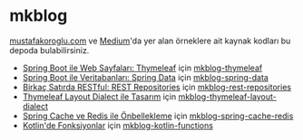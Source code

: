# mkblog
[mustafakoroglu.com](http://mustafakoroglu.com/) ve [Medium](https://medium.com/@mustafakoroglu)'da yer alan örneklere ait kaynak kodları bu depoda bulabilirsiniz.

- [Spring Boot ile Web Sayfaları: Thymeleaf](https://medium.com/@mustafakoroglu/spring-boot-ile-web-sayfalar%C4%B1-thymeleaf-9613c8a6e888) için [mkblog-thymeleaf](mkblog-thymeleaf)
- [Spring Boot ile Veritabanları: Spring Data](https://medium.com/@mustafakoroglu/spring-boot-ile-veritabanlar%C4%B1-spring-data-2c7087c0e78b) için [mkblog-spring-data](mkblog-spring-data)
- [Birkaç Satırda RESTful: REST Repositories](https://medium.com/@mustafakoroglu/birka%C3%A7-sat%C4%B1rda-restful-rest-repositories-9f25a6ca244b) için [mkblog-rest-repositories](mkblog-rest-repositories)
- [Thymeleaf Layout Dialect ile Tasarım](https://medium.com/@mustafakoroglu/thymeleaf-layout-dialect-ile-tasar%C4%B1m-d0b2222c9818) için [mkblog-thymeleaf-layout-dialect](mkblog-thymeleaf-layout-dialect)
- [Spring Cache ve Redis ile Önbellekleme](https://medium.com/@mustafakoroglu/spring-cache-ve-redis-ile-%C3%B6nbellekleme-6e5d47eb6516) için [mkblog-spring-cache-redis](mkblog-spring-cache-redis)
- [Kotlin'de Fonksiyonlar](https://medium.com/@mustafakoroglu/kotlinde-fonksiyonlar-90fddf967fad) için [mkblog-kotlin-functions](mkblog-kotlin-functions)